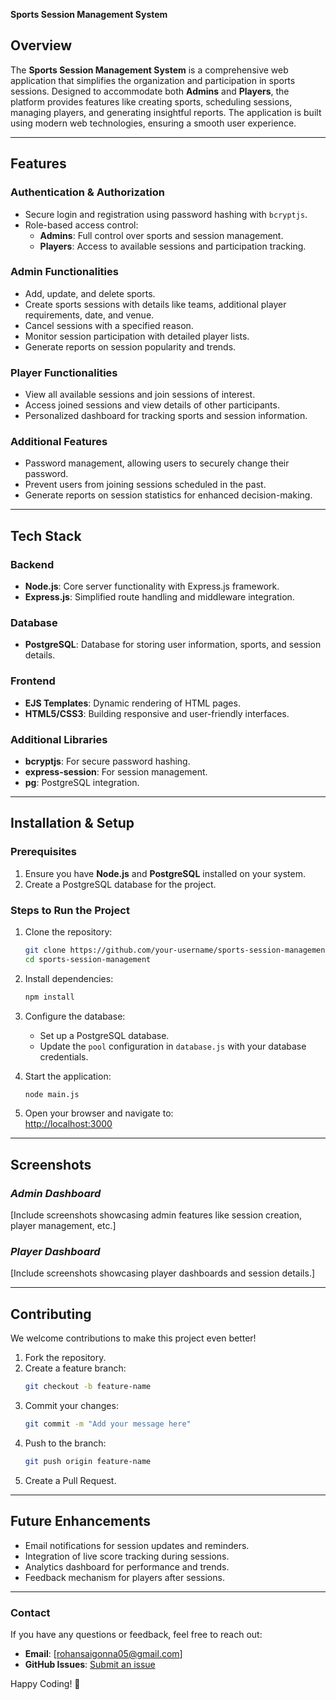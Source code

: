 


**Sports Session Management System**  

## **Overview**  
The **Sports Session Management System** is a comprehensive web application that simplifies the organization and participation in sports sessions. Designed to accommodate both **Admins** and **Players**, the platform provides features like creating sports, scheduling sessions, managing players, and generating insightful reports. The application is built using modern web technologies, ensuring a smooth user experience.  

---

## **Features**  

### **Authentication & Authorization**  
- Secure login and registration using password hashing with `bcryptjs`.  
- Role-based access control:  
  - **Admins**: Full control over sports and session management.  
  - **Players**: Access to available sessions and participation tracking.  

### **Admin Functionalities**  
- Add, update, and delete sports.  
- Create sports sessions with details like teams, additional player requirements, date, and venue.  
- Cancel sessions with a specified reason.  
- Monitor session participation with detailed player lists.  
- Generate reports on session popularity and trends.  

### **Player Functionalities**  
- View all available sessions and join sessions of interest.  
- Access joined sessions and view details of other participants.  
- Personalized dashboard for tracking sports and session information.  

### **Additional Features**  
- Password management, allowing users to securely change their password.  
- Prevent users from joining sessions scheduled in the past.  
- Generate reports on session statistics for enhanced decision-making.  

---

## **Tech Stack**  

### **Backend**  
- **Node.js**: Core server functionality with Express.js framework.  
- **Express.js**: Simplified route handling and middleware integration.  

### **Database**  
- **PostgreSQL**: Database for storing user information, sports, and session details.  

### **Frontend**  
- **EJS Templates**: Dynamic rendering of HTML pages.  
- **HTML5/CSS3**: Building responsive and user-friendly interfaces.  

### **Additional Libraries**  
- **bcryptjs**: For secure password hashing.  
- **express-session**: For session management.  
- **pg**: PostgreSQL integration.  

---

## **Installation & Setup**  

### **Prerequisites**  
1. Ensure you have **Node.js** and **PostgreSQL** installed on your system.  
2. Create a PostgreSQL database for the project.  

### **Steps to Run the Project**  
1. Clone the repository:  
   ```bash  
   git clone https://github.com/your-username/sports-session-management.git  
   cd sports-session-management  
   ```  

2. Install dependencies:  
   ```bash  
   npm install  
   ```  

3. Configure the database:  
   - Set up a PostgreSQL database.  
   - Update the `pool` configuration in `database.js` with your database credentials.  

4. Start the application:  
   ```bash  
   node main.js  
   ```  

5. Open your browser and navigate to:  
   [http://localhost:3000](http://localhost:3000)  

---

## **Screenshots**  
### *Admin Dashboard*  
[Include screenshots showcasing admin features like session creation, player management, etc.]  

### *Player Dashboard*  
[Include screenshots showcasing player dashboards and session details.]  

---

## **Contributing**  
We welcome contributions to make this project even better!  
1. Fork the repository.  
2. Create a feature branch:  
   ```bash  
   git checkout -b feature-name  
   ```  
3. Commit your changes:  
   ```bash  
   git commit -m "Add your message here"  
   ```  
4. Push to the branch:  
   ```bash  
   git push origin feature-name  
   ```  
5. Create a Pull Request.  

---

## **Future Enhancements**  
- Email notifications for session updates and reminders.  
- Integration of live score tracking during sessions.  
- Analytics dashboard for performance and trends.  
- Feedback mechanism for players after sessions.  

---



### **Contact**  
If you have any questions or feedback, feel free to reach out:  
- **Email**: [rohansaigonna05@gmail.com]  
- **GitHub Issues**: [Submit an issue](https://github.com/rohansai05/sports-session-management/issues)  

Happy Coding! 🚀
